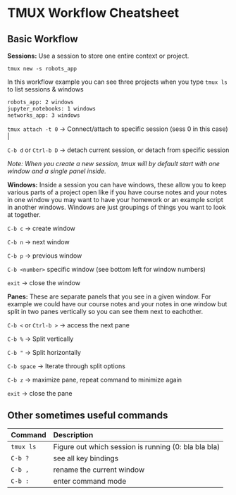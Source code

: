 # TMUX Workflow Cheatsheet

## Basic Workflow

**Sessions:** Use a session to store one entire context or project.

`tmux new -s robots_app`

In this workflow example you can see three projects when you type `tmux ls` to list sessions &amp; windows
```bash
robots_app: 2 windows
jupyter_notebooks: 1 windows
networks_app: 3 windows
```
`tmux attach -t 0` -> Connect/attach to specific session (sess 0 in this case) |

`C-b d` or `Ctrl-b D` -> detach current session, or detach from specific session

*Note: When you create a new session, tmux will by default start with one window and a single panel inside.*

**Windows:** Inside a session you can have windows, these allow you to keep various parts of a project open like if you have course notes and your notes in one window you may want to have your homework or an example script in another windows. Windows are just groupings of things you want to look at together.

`C-b c` -> create window

`C-b n` -> next window

`C-b p` -> previous window

`C-b <number>` specific window (see bottom left for window numbers)

`exit` -> close the window

**Panes:** These are separate panels that you see in a given window. For example we could have our course notes and your notes in one window but split in two panes vertically so you can see them next to eachother.

`C-b <` or `Ctrl-b >` -> access the next pane

`C-b %` -> Split vertically

`C-b "` -> Split horizontally

`C-b space` -> Iterate through split options

`C-b z` -> maximize pane, repeat command to minimize again

`exit` -> close the pane


## Other sometimes useful commands

| Command | Description |
|:--------|:------------|
| `tmux ls` | Figure out which session is running (0: bla bla bla) |
| `C-b ?` | see all key bindings |
| `C-b ,` | rename the current window |
| `C-b :` | enter command mode |
